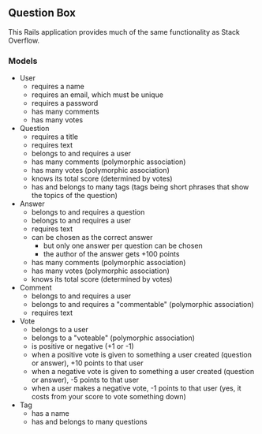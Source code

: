 ## Question Box

This Rails application provides much of the same functionality as Stack Overflow.

### Models

* User
    * requires a name
    * requires an email, which must be unique
    * requires a password
    * has many comments
    * has many votes
* Question
    * requires a title
    * requires text
    * belongs to and requires a user
    * has many comments (polymorphic association)
    * has many votes (polymorphic association)
    * knows its total score (determined by votes)
    * has and belongs to many tags (tags being short phrases that show the topics of the question)
* Answer
    * belongs to and requires a question
    * belongs to and requires a user
    * requires text
    * can be chosen as the correct answer
        * but only one answer per question can be chosen
        * the author of the answer gets +100 points
    * has many comments (polymorphic association)
    * has many votes (polymorphic association)
    * knows its total score (determined by votes)
* Comment
    * belongs to and requires a user
    * belongs to and requires a "commentable" (polymorphic association)
    * requires text
* Vote
    * belongs to a user
    * belongs to a "voteable" (polymorphic association)
    * is positive or negative (+1 or -1)
    * when a positive vote is given to something a user created (question or answer), +10 points to that user
    * when a negative vote is given to something a user created (question or answer), -5 points to that user
    * when a user makes a negative vote, -1 points to that user (yes, it costs from your score to vote something down) 
* Tag
    * has a name
    * has and belongs to many questions


